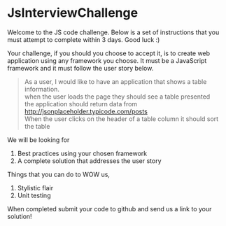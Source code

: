 # JsInterviewChallenge

Welcome to the JS code challenge. Below is a set of instructions that you must attempt to complete within 3 days. Good luck :)

Your challenge, if you should you choose to accept it, is to create web application using any framework you choose. It must be a JavaScript framework and it must follow the user story below.

> As a user, I would like to have an application that shows a table information. <br>
> when the user loads the page they should see a table presented <br>
> the application should return data from http://jsonplaceholder.typicode.com/posts <br>
> When the user clicks on the header of a table column it should sort the table <br>

We will be looking for

1. Best practices using your chosen framework
2. A complete solution that addresses the user story

Things that you can do to WOW us,

1. Stylistic flair
2. Unit testing

When completed submit your code to github and send us a link to your solution!
